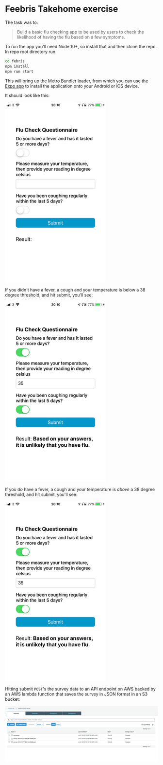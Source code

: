 # Feebris Takehome exercise

The task was to:

> Build a basic flu checking app to be used by users to check the likelihood of having the flu based on a few symptoms.

To run the app you'll need Node 10+, so install that and then clone the repo. In repo root directory run

```sh
cd febris
npm install
npm run start
``` 

This will bring up the Metro Bundler loader, from which you can use the [Expo app](https://expo.io/) to install
the application onto your Android or iOS device.

It should look like this:

![Initial view](initial.jpg)

If you didn't have a fever, a cough and your temperature is below a 38 degree threshold, and hit submit, you'll see:

![Not flu](not_flu.jpg)

If you _do_ have a fever, a cough and your temperature is _above_ a 38 degree threshold, and hit submit, you'll see:

![Not flu](not_flu.jpg)

Hitting submit `POST`'s the survey data to an API endpoint on AWS backed by an AWS lambda function that saves the
survey in JSON format in an S3 bucket:

![S3 bucket list ](s3_bucket_list.png)

